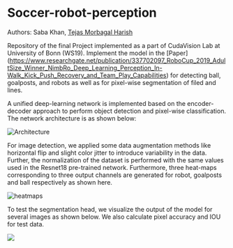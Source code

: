 # Soccer-robot-perception


Authors: Saba Khan, [Tejas Morbagal Harish](https://github.com/TejasMorbagal/)

Repository of the final Project implemented as a part of CudaVision Lab at University of Bonn (WS19).
Implement the model in the [Paper] (https://www.researchgate.net/publication/337702097_RoboCup_2019_AdultSize_Winner_NimbRo_Deep_Learning_Perception_In-Walk_Kick_Push_Recovery_and_Team_Play_Capabilities) for detecting ball, goalposts, and robots as well as for pixel-wise segmentation of filed and lines.

A unified deep-learning network is implemented based on the encoder-decoder approach to perform object detection and pixel-wise classification. The network architecture is as shown below:

![](https://github.com/saba6099/Soccer-robot-perception-model/blob/master/Fig%202.png "Architecture")

For image detection, we applied some data augmentation methods like horizontal flip and slight color jitter to introduce variability in the data. Further, the normalization of the dataset is performed with the same values used in the Resnet18 pre-trained network. Furthermore, three heat-maps corresponding to three output channels are generated for robot, goalposts and ball respectively as shown here.

![heatmaps](https://github.com/saba6099/Soccer-robot-perception-model/blob/master/Fig%201.1.png)

 To test the segmentation head, we visualize the output of the model for several images as shown below.	We also calculate pixel accuracy and IOU for test data.

![](https://github.com/saba6099/Soccer-robot-perception-model/blob/master/Fig%204.1.png)

